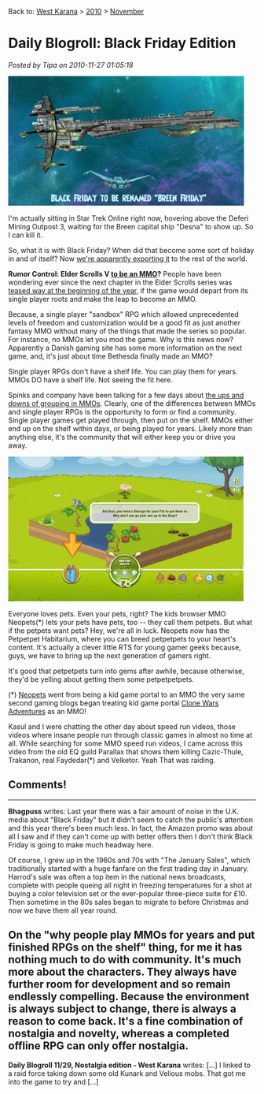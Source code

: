 Back to: [West Karana](/posts/westkarana.md) > [2010](/posts/2010/westkarana.md) > [November](./westkarana.md)
# Daily Blogroll: Black Friday Edition

*Posted by Tipa on 2010-11-27 01:05:18*

[![](../../../uploads/2010/11/GameClient-2010-11-25-22-16-43-8-480x263.jpg "Breen Friday")](../../../uploads/2010/11/GameClient-2010-11-25-22-16-43-8.jpg)

I'm actually sitting in Star Trek Online right now, hovering above the Deferi Mining Outpost 3, waiting for the Breen capital ship "Desna" to show up. So I can kill it.

So, what it is with Black Friday? When did that become some sort of holiday in and of itself? Now [we're apparently exporting it](http://www.kiasa.org/2010/11/26/i-know-its-very-tempting/) to the rest of the world.

**Rumor Control: Elder Scrolls V [to be an MMO](http://www.dailygame.net/news/archives/009667.php)?** People have been wondering ever since the next chapter in the Elder Scrolls series was [teased way at the beginning of the year](http://biobreak.wordpress.com/2010/01/20/oblivion-mmos-rumor-confirmed-through-a-rumor/), if the game would depart from its single player roots and make the leap to become an MMO.

Because, a single player "sandbox" RPG which allowed unprecedented levels of freedom and customization would be a good fit as just another fantasy MMO without many of the things that made the series so popular. For instance, no MMOs let you mod the game. Why is this news now? Apparently a Danish gaming site has some more information on the next game, and, it's just about time Bethesda finally made an MMO?

Single player RPGs don't have a shelf life. You can play them for years. MMOs DO have a shelf life. Not seeing the fit here.

Spinks and company have been talking for a few days about [the ups and downs of grouping in MMOs](http://spinksville.wordpress.com/2010/11/26/should-mmos-encourage-grouping-how-about-helping-you-make-in-game-friends/). Clearly, one of the differences between MMOs and single player RPGs is the opportunity to form or find a community. Single player games get played through, then put on the shelf. MMOs either end up on the shelf within days, or being played for years. Likely more than anything else, it's the community that will either keep you or drive you away.

[![](../../../uploads/2010/11/Fullscreen-capture-11272010-124604-AM-480x294.jpg "Fullscreen capture 11272010 124604 AM")](../../../uploads/2010/11/Fullscreen-capture-11272010-124604-AM.jpg)

Everyone loves pets. Even your pets, right? The kids browser MMO Neopets(*) lets your pets have pets, too -- they call them petpets. But what if the petpets want pets? Hey, we're all in luck. Neopets now has the Petpetpet Habitarium, where you can breed petpetpets to your heart's content. It's actually a clever little RTS for young gamer geeks because, guys, we have to bring up the next generation of gamers right.

It's good that petpetpets turn into gems after awhile, because otherwise, they'd be yelling about getting them some petpetpetpets.

(*) [Neopets](http://www.neopets.com/) went from being a kid game portal to an MMO the very same second gaming blogs began treating kid game portal [Clone Wars Adventures](http://www.clonewarsadventures.com/) as an MMO!

Kasul and I were chatting the other day about speed run videos, those videos where insane people run through classic games in almost no time at all. While searching for some MMO speed run videos, I came across this video from the old EQ guild Parallax that shows them killing Cazic-Thule, Trakanon, real Faydedar(*) and Velketor. Yeah That was raiding.

## Comments!
---
**Bhagpuss** writes: Last year there was a fair amount of noise in the U.K. media about "Black Friday" but it didn't seem to catch the public's attention and this year there's been much less. In fact, the Amazon promo was about all I saw and if they can't come up with better offers then I don't think Black Friday is going to make much headway here.

Of course, I grew up in the 1960s and 70s with "The January Sales", which traditionally started with a huge fanfare on the first trading day in January. Harrod's sale was often a top item in the national news broadcasts, complete with people queing all night in freezing temperatures for a shot at buying a color television set or the ever-popular three-piece suite for £10. Then sometime in the 80s sales began to migrate to before Christmas and now we have them all year round.

On the "why people play MMOs for years and put finished RPGs on the shelf" thing, for me it has nothing much to do with community. It's much more about the characters. They always have further room for development and so remain endlessly compelling. Because the environment is always subject to change, there is always a reason to come back. It's a fine combination of nostalgia and novelty, whereas a completed offline RPG can only offer nostalgia.
---
**Daily Blogroll 11/29, Nostalgia edition - West Karana** writes: [...] I linked to a raid force taking down some old Kunark and Velious mobs. That got me into the game to try and [...]
